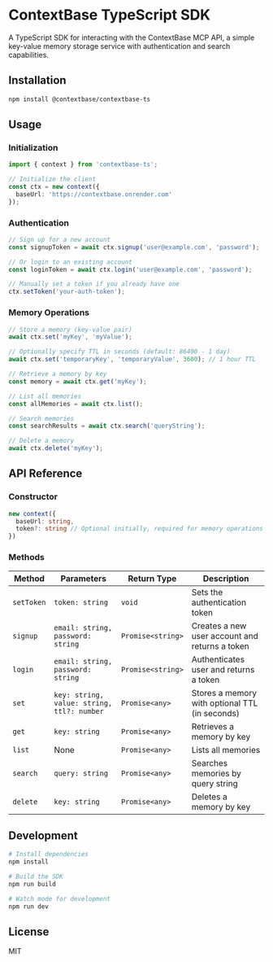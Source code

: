 # ContextBase TypeScript SDK

A TypeScript SDK for interacting with the ContextBase MCP API, a simple key-value memory storage service with authentication and search capabilities.

## Installation

```bash
npm install @contextbase/contextbase-ts
```

## Usage

### Initialization

```typescript
import { context } from 'contextbase-ts';

// Initialize the client
const ctx = new context({
  baseUrl: 'https://contextbase.onrender.com'
});
```

### Authentication

```typescript
// Sign up for a new account
const signupToken = await ctx.signup('user@example.com', 'password');

// Or login to an existing account
const loginToken = await ctx.login('user@example.com', 'password');

// Manually set a token if you already have one
ctx.setToken('your-auth-token');
```

### Memory Operations

```typescript
// Store a memory (key-value pair)
await ctx.set('myKey', 'myValue');

// Optionally specify TTL in seconds (default: 86400 - 1 day)
await ctx.set('temporaryKey', 'temporaryValue', 3600); // 1 hour TTL

// Retrieve a memory by key
const memory = await ctx.get('myKey');

// List all memories
const allMemories = await ctx.list();

// Search memories
const searchResults = await ctx.search('queryString');

// Delete a memory
await ctx.delete('myKey');
```

## API Reference

### Constructor

```typescript
new context({
  baseUrl: string,
  token?: string // Optional initially, required for memory operations
})
```

### Methods

| Method | Parameters | Return Type | Description |
|--------|------------|-------------|-------------|
| `setToken` | `token: string` | `void` | Sets the authentication token |
| `signup` | `email: string, password: string` | `Promise<string>` | Creates a new user account and returns a token |
| `login` | `email: string, password: string` | `Promise<string>` | Authenticates user and returns a token |
| `set` | `key: string, value: string, ttl?: number` | `Promise<any>` | Stores a memory with optional TTL (in seconds) |
| `get` | `key: string` | `Promise<any>` | Retrieves a memory by key |
| `list` | None | `Promise<any>` | Lists all memories |
| `search` | `query: string` | `Promise<any>` | Searches memories by query string |
| `delete` | `key: string` | `Promise<any>` | Deletes a memory by key |

## Development

```bash
# Install dependencies
npm install

# Build the SDK
npm run build

# Watch mode for development
npm run dev
```

## License

MIT